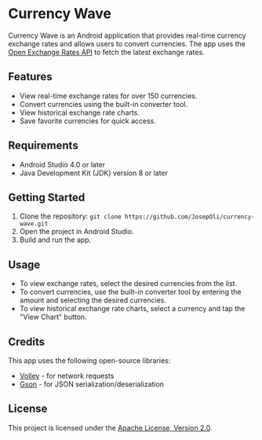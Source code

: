 # Currency Wave

Currency Wave is an Android application that provides real-time currency exchange rates and allows users to convert currencies. The app uses the [Open Exchange Rates API](https://openexchangerates.org/) to fetch the latest exchange rates.

## Features

- View real-time exchange rates for over 150 currencies.
- Convert currencies using the built-in converter tool.
- View historical exchange rate charts.
- Save favorite currencies for quick access.

## Requirements

- Android Studio 4.0 or later
- Java Development Kit (JDK) version 8 or later

## Getting Started

1. Clone the repository: `git clone https://github.com/JosepOli/currency-wave.git`
2. Open the project in Android Studio.
3. Build and run the app.

## Usage

- To view exchange rates, select the desired currencies from the list.
- To convert currencies, use the built-in converter tool by entering the amount and selecting the desired currencies.
- To view historical exchange rate charts, select a currency and tap the "View Chart" button.

## Credits

This app uses the following open-source libraries:

- [Volley](https://developer.android.com/training/volley) - for network requests
- [Gson](https://github.com/google/gson) - for JSON serialization/deserialization

## License

This project is licensed under the [Apache License, Version 2.0](https://www.apache.org/licenses/LICENSE-2.0).
